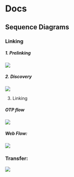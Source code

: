 # Docs


## Sequence Diagrams



### Linking

##### 1. Prelinking

![](../out/docs/sequence/PISPPreLinkingApi/PISP%20Pre-Linking.svg)


##### 2. Discovery

![](../out/docs/sequence/PISPDiscoveryApi/PISP%20Discovery.svg)

3. Linking 

##### OTP flow

![](../out/docs/sequence/PISPLinkingApi/PISP%20Linking%20OTP.svg)

##### Web Flow:

![](../out/docs/sequence/PISPLinkingApi/PISP%20Linking%20Web.svg)


### Transfer:

![](../out/docs/sequence/PISPTransactionApi/PISP%20Transaction.svg)
